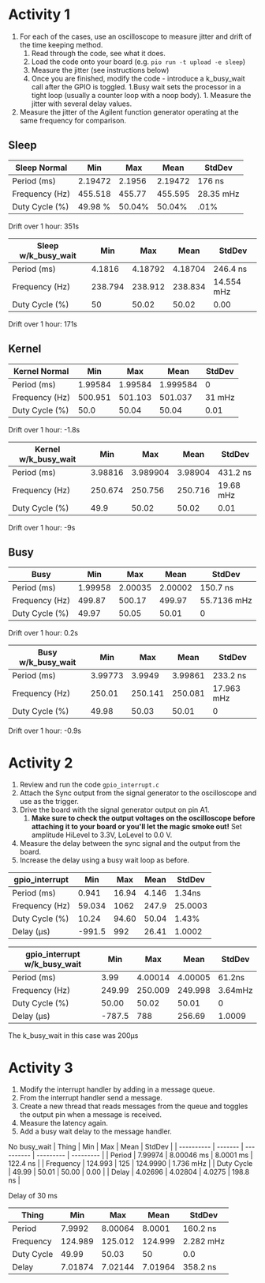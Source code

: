 # Activity 1
1. For each of the cases, use an oscilloscope to measure jitter and drift of the time keeping method.
    1. Read through the code, see what it does.
    2. Load the code onto your board (e.g. `pio run -t upload -e sleep`)
    3. Measure the jitter (see instructions below)
    4. Once you are finished, modify the code - introduce a k_busy_wait call after the GPIO is toggled. 1.Busy wait sets the processor in a tight loop (usually a counter loop with a noop body). 1. Measure the jitter with several delay values.
2. Measure the jitter of the Agilent function generator operating at the same frequency for comparison.

## Sleep
| Sleep Normal   | Min     | Max    | Mean    | StdDev    |
| -------------- | ------- | ------ | ------- | --------- |
| Period    (ms) | 2.19472 | 2.1956 | 2.19472 | 176 ns    |
| Frequency (Hz) | 455.518 | 455.77 | 455.595 | 28.35 mHz |
| Duty Cycle  (%)   | 49.98 % | 50.04% | 50.04%  |.01%           | 

Drift over 1 hour: 351s

| Sleep w/k_busy_wait  | Min     | Max     | Mean    | StdDev     |
| -------------- | ------- | ------- | ------- | ---------- |
| Period (ms)    | 4.1816  | 4.18792 | 4.18704 | 246.4 ns   |
| Frequency (Hz) | 238.794 | 238.912 | 238.834 | 14.554 mHz |
| Duty Cycle (%)    | 50      | 50.02   | 50.02   | 0.00       |

Drift over 1 hour: 171s

## Kernel

| Kernel Normal  | Min     | Max     | Mean     | StdDev |
| -------------- | ------- | ------- | -------- | ------ |
| Period (ms)    | 1.99584 | 1.99584 | 1.999584 | 0      |
| Frequency (Hz) | 500.951 | 501.103 | 501.037  | 31 mHz |
| Duty Cycle (%)     | 50.0    | 50.04   | 50.04    | 0.01       |

Drift over 1 hour: -1.8s

| Kernel w/k_busy_wait | Min     | Max      | Mean    | StdDev    |
| -------------------- | ------- | -------- | ------- | --------- |
| Period (ms)          | 3.98816 | 3.989904 | 3.98904 | 431.2 ns  |
| Frequency  (Hz)      | 250.674 | 250.756  | 250.716 | 19.68 mHz |
| Duty Cycle (%)       | 49.9    | 50.02    | 50.02   | 0.01          |

Drift over 1 hour: -9s

## Busy 
| Busy           | Min     | Max     | Mean    | StdDev      |
| -------------- | ------- | ------- | ------- | ----------- |
| Period (ms)    | 1.99958 | 2.00035 | 2.00002 | 150.7 ns    |
| Frequency (Hz) | 499.87  | 500.17  | 499.97  | 55.7136 mHz |
| Duty Cycle (%) | 49.97   | 50.05   | 50.01   | 0            |

Drift over 1 hour: 0.2s

| Busy w/k_busy_wait | Min     | Max     | Mean    | StdDev     |
| ------------------ | ------- | ------- | ------- | ---------- |
| Period (ms)        | 3.99773 | 3.9949  | 3.99861 | 233.2 ns   |
| Frequency (Hz)     | 250.01  | 250.141 | 250.081 | 17.963 mHz |
| Duty Cycle (%)     | 49.98   | 50.03   | 50.01   | 0          | 

Drift over 1 hour: -0.9s

# Activity 2
1. Review and run the code `gpio_interrupt.c`
2. Attach the Sync output from the signal generator to the oscilloscope and use as the trigger.
3. Drive the board with the signal generator output on pin A1.
    1. **Make sure to check the output voltages on the oscilloscope before attaching it to your board or you'll let the magic smoke out!** Set amplitude HiLevel to 3.3V, LoLevel to 0.0 V.
4. Measure the delay between the sync signal and the output from the board.
5. Increase the delay using a busy wait loop as before.

| gpio_interrupt | Min    | Max   | Mean   | StdDev  |
| -------------- | ------ | ----- | ------ | ------- |
| Period (ms)    | 0.941  | 16.94 | 4.146  | 1.34ns  |
| Frequency (Hz) | 59.034 | 1062  | 247.9  | 25.0003 |
| Duty Cycle (%) | 10.24  | 94.60 | 50.04  | 1.43%   | 
| Delay (μs)     | -991.5   | 992  | 26.41 | 1.0002  | 

| gpio_interrupt w/k_busy_wait | Min     | Max     | Mean    | StdDev  |
| ---------------------------- | ------- | ------- | ------- | ------- |
| Period (ms)                  | 3.99    | 4.00014 | 4.00005 | 61.2ns  |
| Frequency (Hz)               | 249.99  | 250.009 | 249.998 | 3.64mHz |
| Duty Cycle (%)               | 50.00   | 50.02   | 50.01   | 0       | 
| Delay (μs)                   | -787.5  | 788     | 256.69  | 1.0009  | 

The k_busy_wait in this case was 200μs

# Activity 3
1. Modify the interrupt handler by adding in a message queue.
2. From the interrupt handler send a message.
3. Create a new thread that reads messages from the queue and toggles the output pin when a message is received.
4. Measure the latency again.
5. Add a busy wait delay to the message handler.

No busy_wait
| Thing      | Min     | Max        | Mean      | StdDev    |
| ---------- | ------- | ---------- | --------- | --------- |
| Period     | 7.99974 | 8.00046 ms | 8.0001 ms | 122.4 ns  |
| Frequency  | 124.993 | 125        | 124.9990  | 1.736 mHz |
| Duty Cycle | 49.99   | 50.01      | 50.00     | 0.00      |
| Delay      | 4.02696 | 4.02804    | 4.0275    | 198.8 ns  | 


Delay of 30 ms

| Thing      | Min     | Max     | Mean    | StdDev    |
| ---------- | ------- | ------- | ------- | --------- |
| Period     | 7.9992  | 8.00064 | 8.0001  | 160.2 ns  |
| Frequency  | 124.989 | 125.012 | 124.999 | 2.282 mHz |
| Duty Cycle | 49.99   | 50.03   | 50      | 0.0       |
| Delay      | 7.01874 | 7.02144 | 7.01964 | 358.2 ns  | 


